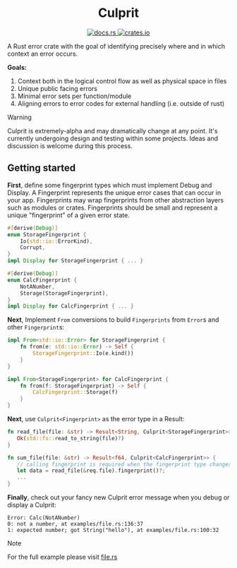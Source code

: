 <h1 align="center">Culprit</h1>
<p align="center">
  <a href="https://docs.rs/culprit">
    <img alt="docs.rs" src="https://img.shields.io/docsrs/culprit">
  </a>
  <a href="https://crates.io/crates/culprit">
    <img alt="crates.io" src="https://img.shields.io/crates/v/culprit.svg">
  </a>
</p>

A Rust error crate with the goal of identifying precisely where and in which context an error occurs.

**Goals:**
1. Context both in the logical control flow as well as physical space in files
2. Unique public facing errors
3. Minimal error sets per function/module
4. Aligning errors to error codes for external handling (i.e. outside of rust)

> [!WARNING]  
> Culprit is extremely-alpha and may dramatically change at any point. It's currently undergoing design and testing within some projects. Ideas and discussion is welcome during this process.

## Getting started

**First**, define some fingerprint types which must implement Debug and Display. A Fingerprint represents the unique error cases that can occur in your app. Fingerprints may wrap fingerprints from other abstraction layers such as modules or crates. Fingerprints should be small and represent a unique "fingerprint" of a given error state.

```rust
#[derive(Debug)]
enum StorageFingerprint {
    Io(std::io::ErrorKind),
    Corrupt,
}
impl Display for StorageFingerprint { ... }

#[derive(Debug)]
enum CalcFingerprint {
    NotANumber,
    Storage(StorageFingerprint),
}
impl Display for CalcFingerprint { ... }
```

**Next**, Implement `From` conversions to build `Fingerprints` from `Error`s and other `Fingerprint`s:

```rust
impl From<std::io::Error> for StorageFingerprint {
    fn from(e: std::io::Error) -> Self {
        StorageFingerprint::Io(e.kind())
    }
}

impl From<StorageFingerprint> for CalcFingerprint {
    fn from(f: StorageFingerprint) -> Self {
        CalcFingerprint::Storage(f)
    }
}
```

**Next**, use `Culprit<Fingerprint>` as the error type in a Result:

```rust
fn read_file(file: &str) -> Result<String, Culprit<StorageFingerprint>> {
   Ok(std::fs::read_to_string(file)?)
}

fn sum_file(file: &str) -> Result<f64, Culprit<CalcFingerprint>> {
   // calling fingerprint is required when the fingerprint type changes
   let data = read_file(&req.file).fingerprint()?;
   ...
}
```

**Finally**, check out your fancy new Culprit error message when you debug or display a Culprit:

```
Error: Calc(NotANumber)
0: not a number, at examples/file.rs:136:37
1: expected number; got String("hello"), at examples/file.rs:100:32
```

> [!NOTE]  
> For the full example please visit [file.rs](./examples/file.rs)